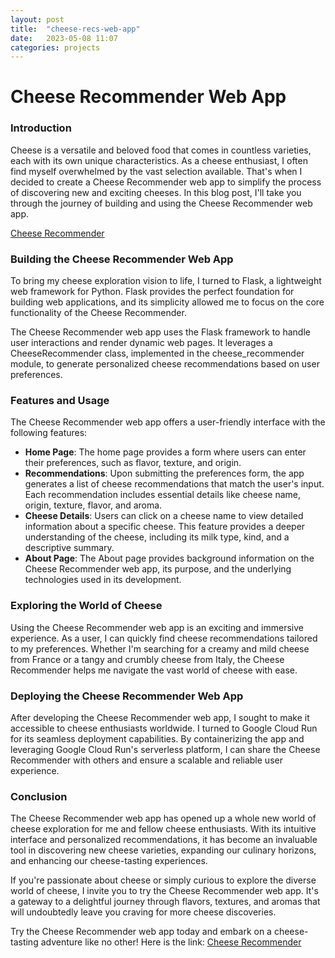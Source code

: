 ```yaml
---
layout: post
title:  "cheese-recs-web-app"
date:   2023-05-08 11:07
categories: projects
---
```


# Cheese Recommender Web App

### Introduction

Cheese is a versatile and beloved food that comes in countless varieties, each with its own unique characteristics. As a cheese enthusiast, I often find myself overwhelmed by the vast selection available. That's when I decided to create a Cheese Recommender web app to simplify the process of discovering new and exciting cheeses. In this blog post, I'll take you through the journey of building and using the Cheese Recommender web app.

[Cheese Recommender](https://cheese-recs-l7af2uou2a-uc.a.run.app)

### Building the Cheese Recommender Web App

To bring my cheese exploration vision to life, I turned to Flask, a lightweight web framework for Python. Flask provides the perfect foundation for building web applications, and its simplicity allowed me to focus on the core functionality of the Cheese Recommender.

The Cheese Recommender web app uses the Flask framework to handle user interactions and render dynamic web pages. It leverages a CheeseRecommender class, implemented in the cheese_recommender module, to generate personalized cheese recommendations based on user preferences.

### Features and Usage

The Cheese Recommender web app offers a user-friendly interface with the following features:

- **Home Page**: The home page provides a form where users can enter their preferences, such as flavor, texture, and origin.
- **Recommendations**: Upon submitting the preferences form, the app generates a list of cheese recommendations that match the user's input. Each recommendation includes essential details like cheese name, origin, texture, flavor, and aroma.
- **Cheese Details**: Users can click on a cheese name to view detailed information about a specific cheese. This feature provides a deeper understanding of the cheese, including its milk type, kind, and a descriptive summary.
- **About Page**: The About page provides background information on the Cheese Recommender web app, its purpose, and the underlying technologies used in its development.

### Exploring the World of Cheese

Using the Cheese Recommender web app is an exciting and immersive experience. As a user, I can quickly find cheese recommendations tailored to my preferences. Whether I'm searching for a creamy and mild cheese from France or a tangy and crumbly cheese from Italy, the Cheese Recommender helps me navigate the vast world of cheese with ease.

### Deploying the Cheese Recommender Web App

After developing the Cheese Recommender web app, I sought to make it accessible to cheese enthusiasts worldwide. I turned to Google Cloud Run for its seamless deployment capabilities. By containerizing the app and leveraging Google Cloud Run's serverless platform, I can share the Cheese Recommender with others and ensure a scalable and reliable user experience.

### Conclusion

The Cheese Recommender web app has opened up a whole new world of cheese exploration for me and fellow cheese enthusiasts. With its intuitive interface and personalized recommendations, it has become an invaluable tool in discovering new cheese varieties, expanding our culinary horizons, and enhancing our cheese-tasting experiences.

If you're passionate about cheese or simply curious to explore the diverse world of cheese, I invite you to try the Cheese Recommender web app. It's a gateway to a delightful journey through flavors, textures, and aromas that will undoubtedly leave you craving for more cheese discoveries.

Try the Cheese Recommender web app today and embark on a cheese-tasting adventure like no other! Here is the link: [Cheese Recommender](https://cheese-recs-l7af2uou2a-uc.a.run.app)
